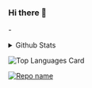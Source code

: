 ### Hi there 👋

-<details>
  <summary>Github Stats</summary>
  
  ![Github stats](https://github-readme-stats-chi-sable.vercel.app/api?username=ReinhardNzomo&theme=highcontrast&show_icons=true&count_private=true)
-</details>

![Top Languages Card](https://github-readme-stats-chi-sable.vercel.app/api/top-langs/?username=ReinhardNzomo&layout=compact)

[![Repo name](https://github-readme-stats-chi-sable.vercel.app/api/pin/?username=ReinhardNzomo&repo=repo-name&show_owner=true)](https://github.com/ReinhardNzomo/repo-name)

<!--
**ReinhardNzomo/ReinhardNzomo** is a ✨ _special_ ✨ repository because its `README.md` (this file) appears on your GitHub profile.

Here are some ideas to get you started:

- 🔭 I’m currently working on ...
- 🌱 I’m currently learning ...
- 👯 I’m looking to collaborate on ...
- 🤔 I’m looking for help with ...
- 💬 Ask me about ...
- 📫 How to reach me: ...
- 😄 Pronouns: ...
- ⚡ Fun fact: ...
-->
